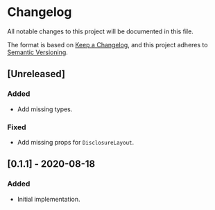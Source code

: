 # Changelog
All notable changes to this project will be documented in this file.

The format is based on [Keep a Changelog](https://keepachangelog.com/en/1.0.0/),
and this project adheres to [Semantic Versioning](https://semver.org/spec/v2.0.0.html).

## [Unreleased]
### Added
- Add missing types.

### Fixed
- Add missing props for `DisclosureLayout`.

## [0.1.1] - 2020-08-18

### Added
- Initial implementation.